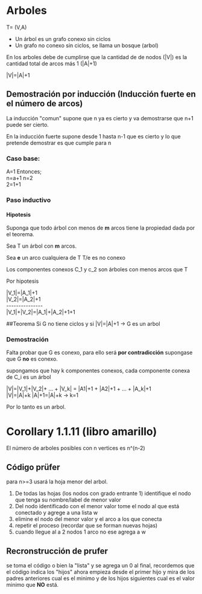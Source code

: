 # Arboles
T= (V,A)  
* Un árbol es un grafo conexo sin ciclos
* Un grafo no conexo sin ciclos, se llama un bosque (arbol)

En los arboles debe de cumplirse que la cantidad de de nodos (|V|) es la cantidad total de arcos más 1 (|A|+1)

|V|=|A|+1

## Demostración por inducción (Inducción fuerte en el número de arcos)
La inducción "comun" supone que n ya es cierto y va demostrarse que n+1 puede ser cierto.

En la inducción fuerte supone desde 1 hasta n-1 que es cierto y lo que pretende demostrar es que cumple para n

### Caso base:
A=1  Entonces;  
n=a+1
n=2  
2=1+1

### Paso inductivo
#### Hipotesis
Suponga que todo árbol con menos de **m** arcos tiene la propiedad dada por el teorema.

Sea T un árbol con **m** arcos.

Sea **e** un arco cualquiera de T T/e es no conexo

Los componentes conexos C_1 y c_2 son árboles con menos arcos que T

Por hipotesis

|V_1|=|A_1|+1  
|V_2|=|A_2|+1  
\---------------  
|V_1|+|V_2|=|A_1|+|A_2|+1+1


##Teorema
Si G no tiene ciclos y si |V|=|A|+1 -> G es un arbol

### Demostración
Falta probar que G es conexo, para ello será **por contradicción** supongase que G **no** es conexo.

supongamos que hay k componentes conexos, cada componente conexa de C_i es un árbol

|V|=|V_1|+|V_2|+ ... + |V_k| = |A1|+1 + |A2|+1 + ... + |A_k|+1  
|V|=|A|+k
|A|+1=|A|+k -> k=1

Por lo tanto es un arbol.


# Corollary 1.1.11 (libro amarillo)
El número de arboles posibles con n vertices es n^(n-2)


## Código prüfer
para n>=3 usará la hoja menor del arbol.

1. De todas las hojas (los nodos con grado entrante 1) identifique el nodo que tenga su nombre/label de menor valor
2. Del nodo identificado con el menor valor tome el nodo al que está conectado y agrege a una lista w
3. elimine el nodo del menor valor y el arco a los que conecta
4. repetir el proceso (recordar que se forman nuevas hojas)
5. cuando llegue al a 2 nodos 1 arco no ese agrega a w

## Recronstrucción de prufer
se toma el código o bien la "lista" y se agrega un 0 al final, recordemos que el código indica los "hijos" ahora empieza desde el primer hijo y mira de los padres anteriores cual es el minimo y de los hijos siguientes cual es el valor minimo que **NO** está.





